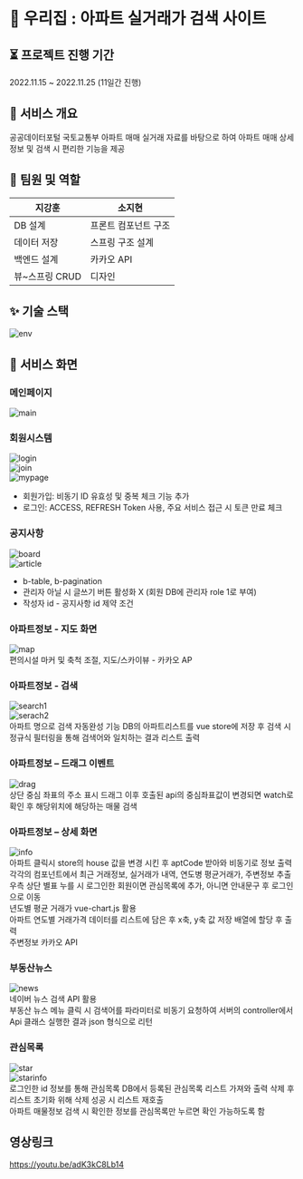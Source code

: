 # 🏡 우리집 : 아파트 실거래가 검색 사이트

## ⏳ 프로젝트 진행 기간
2022.11.15 ~ 2022.11.25 (11일간 진행)

## 📢 서비스 개요
공공데이터포털 국토교통부 아파트 매매 실거래 자료를 바탕으로 하여 아파트 매매 상세 정보 및 검색 시 편리한 기능을 제공

## 🤝 팀원 및 역할
| 지강훈 | 소지현 |
| ------ | ---------------------------------------------------------- |
| DB 설계 | 프론트 컴포넌트 구조 |
| 데이터 저장 | 스프링 구조 설계 |
| 백엔드 설계 | 카카오 API |
| 뷰~스프링 CRUD | 디자인 |

## ✨ 기술 스택
![env](docs/image/env.png)

## 🔎 서비스 화면
### 메인페이지
![main](docs/image/main.png)

### 회원시스템
![login](docs/image/login.png)  
![join](docs/image/join.png)  
![mypage](docs/image/mypage.png)  
- 회원가입: 비동기 ID 유효성 및 중복 체크 기능 추가 
- 로그인: ACCESS, REFRESH Token 사용, 주요 서비스 접근 시 토큰 만료 체크



### 공지사항
![board](docs/image/board.png)  
![article](docs/image/article.png)  
- b-table, b-pagination
- 관리자 아닐 시 글쓰기 버튼 활성화 X (회원 DB에 관리자 role 1로 부여)
- 작성자 id - 공지사항 id 제약 조건



### 아파트정보 - 지도 화면
![map](docs/image/map.png)  
편의시설 마커 및 축척 조절, 지도/스카이뷰 - 카카오 AP



### 아파트정보 - 검색
![search1](docs/image/search1.gif)  
![serach2](docs/image/search2.gif)  
아파트 명으로 검색 자동완성 기능
DB의 아파트리스트를 vue store에 저장 후 검색 시 정규식 필터링을 통해 검색어와 일치하는 결과 리스트 출력

### 아파트정보 – 드래그 이벤트
![drag](docs/image/drag.gif)  
상단 중심 좌표의 주소 표시
드래그 이후 호출된 api의 중심좌표값이 변경되면 watch로 확인 후 해당위치에 해당하는 매물 검색

### 아파트정보 – 상세 화면
![info](docs/image/info.gif)  
아파트 클릭시 store의 house 값을 변경 시킨 후 aptCode 받아와 비동기로 정보 출력  
각각의 컴포넌트에서 최근 거래정보, 실거래가 내역, 연도병 평균거래가, 주변정보 추출  
우측 상단 별표 누를 시 로그인한 회원이면 관심목록에 추가, 아니면 안내문구 후 로그인으로 이동  
년도별 평균 거래가 vue-chart.js 활용  
아파트 연도별 거래가격 데이터를 리스트에 담은 후 x축, y축 값 저장 배열에 할당 후 출력  
주변정보 카카오 API  

### 부동산뉴스
![news](docs/image/news.png)  
네이버 뉴스 검색 API 활용  
부동산 뉴스 메뉴 클릭 시 검색어를 파라미터로 비동기 요청하여 서버의 controller에서 Api 클래스 실행한 결과 json 형식으로 리턴  

### 관심목록
![star](docs/image/star.png)  
![starinfo](docs/image/starinfo.png)  
로그인한 id 정보를 통해 관심목록 DB에서 등록된 관심목록 리스트 가져와 출력 삭제 후 리스트 초기화 위해 삭제 성공 시 리스트 재호출  
아파트 매물정보 검색 시 확인한 정보를 관심목록만 누르면 확인 가능하도록 함  

## 영상링크
https://youtu.be/adK3kC8Lb14


